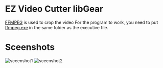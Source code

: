 # EZ Video Cutter libGear
[FFMPEG](https://www.ffmpeg.org/) is used to crop the video
For the program to work, you need to put [ffmpeg.exe](https://ffmpeg.zeranoe.com/builds/) in the same folder as the executive file.

# Sceenshots
![sceenshot1](http://shaso.libgear.ru/41_CutVideo_19-12-16_21-07-26.png)
![sceenshot2](http://shaso.libgear.ru/44_CutVideo_19-12-17_21-08-30.png)

